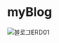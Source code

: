 # myBlog
![블로그ERD01](https://user-images.githubusercontent.com/103009000/193529065-6218b50f-c9a4-4699-b7c1-53227a4326e9.png)


